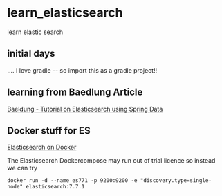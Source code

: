 # learn_elasticsearch
learn elastic search


## initial days
....
I love gradle -- so import this as a gradle project!!

## learning from Baedlung Article
[Baeldung - Tutorial on Elasticsearch using Spring Data](https://www.baeldung.com/spring-data-elasticsearch-tutorial)


## Docker stuff for ES

[Elasticsearch on Docker](https://www.elastic.co/guide/en/elastic-stack-get-started/current/get-started-docker.html)

The Elasticsearch Dockercompose may run out of trial licence so instead we can try
```
docker run -d --name es771 -p 9200:9200 -e "discovery.type=single-node" elasticsearch:7.7.1
```
